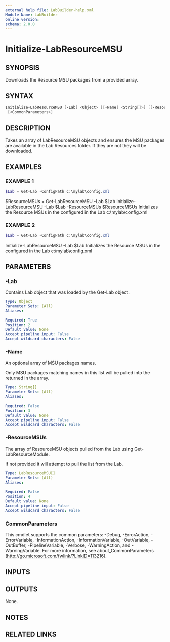 ```yaml
---
external help file: LabBuilder-help.xml
Module Name: LabBuilder
online version:
schema: 2.0.0
---
```


# Initialize-LabResourceMSU

## SYNOPSIS

Downloads the Resource MSU packages from a provided array.

## SYNTAX

```powershell
Initialize-LabResourceMSU [-Lab] <Object> [[-Name] <String[]>] [[-ResourceMSUs] <LabResourceMSU[]>]
 [<CommonParameters>]
```

## DESCRIPTION

Takes an array of LabResourceMSU objects and ensures the MSU packages are available in the
Lab Resources folder.
If they are not they will be downloaded.

## EXAMPLES

### EXAMPLE 1

```powershell
$Lab = Get-Lab -ConfigPath c:\mylab\config.xml
```

$ResourceMSUs = Get-LabResourceMSU -Lab $Lab
Initialize-LabResourceMSU -Lab $Lab -ResourceMSUs $ResourceMSUs
Initializes the Resource MSUs in the configured in the Lab c:\mylab\config.xml

### EXAMPLE 2

```powershell
$Lab = Get-Lab -ConfigPath c:\mylab\config.xml
```

Initialize-LabResourceMSU -Lab $Lab
Initializes the Resource MSUs in the configured in the Lab c:\mylab\config.xml

## PARAMETERS

### -Lab

Contains Lab object that was loaded by the Get-Lab object.

```yaml
Type: Object
Parameter Sets: (All)
Aliases:

Required: True
Position: 2
Default value: None
Accept pipeline input: False
Accept wildcard characters: False
```

### -Name

An optional array of MSU packages names.

Only MSU packages matching names in this list will be pulled into the returned in the array.

```yaml
Type: String[]
Parameter Sets: (All)
Aliases:

Required: False
Position: 3
Default value: None
Accept pipeline input: False
Accept wildcard characters: False
```

### -ResourceMSUs

The array of ResourceMSU objects pulled from the Lab using Get-LabResourceModule.

If not provided it will attempt to pull the list from the Lab.

```yaml
Type: LabResourceMSU[]
Parameter Sets: (All)
Aliases:

Required: False
Position: 4
Default value: None
Accept pipeline input: False
Accept wildcard characters: False
```

### CommonParameters

This cmdlet supports the common parameters: -Debug, -ErrorAction, -ErrorVariable, -InformationAction, -InformationVariable, -OutVariable, -OutBuffer, -PipelineVariable, -Verbose, -WarningAction, and -WarningVariable.
For more information, see about_CommonParameters (http://go.microsoft.com/fwlink/?LinkID=113216).

## INPUTS

## OUTPUTS

None.

## NOTES

## RELATED LINKS
